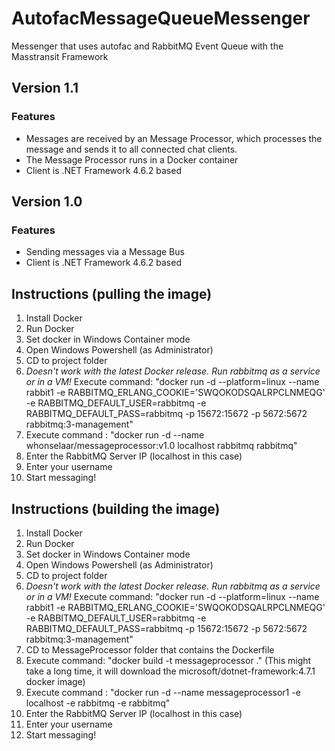 # AutofacMessageQueueMessenger
Messenger that uses autofac and RabbitMQ Event Queue with the Masstransit Framework

## Version 1.1
### Features
 - Messages are received by an Message Processor, which processes the message and sends it to all connected chat clients.
 - The Message Processor runs in a Docker container
 - Client is .NET Framework 4.6.2 based

## Version 1.0
### Features
 - Sending messages via a Message Bus
 - Client is .NET Framework 4.6.2 based

 ## Instructions (pulling the image)
 1. Install Docker
 2. Run Docker
 3. Set docker in Windows Container mode
 4. Open Windows Powershell (as Administrator)
 5. CD to project folder
 6. *Doesn't work with the latest Docker release. Run rabbitmq as a service or in a VM!* Execute command: "docker run -d --platform=linux --name rabbit1 -e RABBITMQ_ERLANG_COOKIE='SWQOKODSQALRPCLNMEQG' -e RABBITMQ_DEFAULT_USER=rabbitmq -e RABBITMQ_DEFAULT_PASS=rabbitmq -p 15672:15672 -p 5672:5672 rabbitmq:3-management"
 7. Execute command : "docker run -d --name whonselaar/messageprocessor:v1.0 localhost rabbitmq rabbitmq"
 8. Enter the RabbitMQ Server IP (localhost in this case)
 9. Enter your username
 10. Start messaging!

## Instructions (building the image)
 1. Install Docker
 2. Run Docker
 3. Set docker in Windows Container mode
 4. Open Windows Powershell (as Administrator)
 5. CD to project folder
 6. *Doesn't work with the latest Docker release. Run rabbitmq as a service or in a VM!* Execute command: "docker run -d --platform=linux --name rabbit1 -e RABBITMQ_ERLANG_COOKIE='SWQOKODSQALRPCLNMEQG' -e RABBITMQ_DEFAULT_USER=rabbitmq -e RABBITMQ_DEFAULT_PASS=rabbitmq -p 15672:15672 -p 5672:5672 rabbitmq:3-management"
 7. CD to MessageProcessor folder that contains the Dockerfile
 8. Execute command: "docker build -t messageprocessor ." (This might take a long time, it will download the microsoft/dotnet-framework:4.7.1 docker image)
 9. Execute command : "docker run -d --name messageprocessor1 -e localhost -e rabbitmq -e rabbitmq"
 10. Enter the RabbitMQ Server IP (localhost in this case)
 11. Enter your username
 12. Start messaging!
